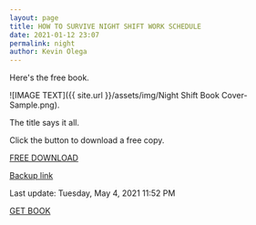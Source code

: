 ```yaml
--- 
layout: page
title: HOW TO SURVIVE NIGHT SHIFT WORK SCHEDULE
date: 2021-01-12 23:07
permalink: night
author: Kevin Olega 
--- 
```

Here's the free book.

![IMAGE TEXT]({{ site.url }}/assets/img/Night Shift Book Cover-Sample.png).

The title says it all.

Click the button to download a free copy.

<a href="https://sendfox.com/lp/1g6pd2" class="button focus">FREE DOWNLOAD</a>


[Backup link](https://sendfox.com/lp/1g6pd2)


Last update: Tuesday, May 4, 2021 11:52 PM

<a href="https://sendfox.com/lp/1g6pd2" class="button focus">GET BOOK</a>